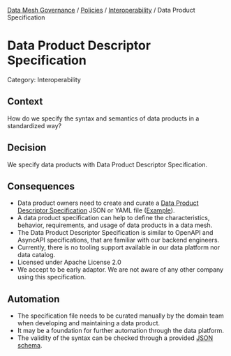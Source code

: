 [Data Mesh Governance](https://www.datamesh-governance.com/) / [Policies](https://www.datamesh-governance.com/#policies) / [Interoperability](https://www.datamesh-governance.com/#interoperability) / Data Product Specification

# Data Product Descriptor Specification

Category: Interoperability

## Context

How do we specify the syntax and semantics of data products in a standardized way?

## Decision

We specify data products with Data Product Descriptor Specification.

## Consequences

- Data product owners need to create and curate a [Data Product Descriptor Specification](https://dpds.opendatamesh.org/resources/specifications/1.0.0-DRAFT/) JSON or YAML file ([Example](https://github.com/opendatamesh-initiative/odm-specification-dpdescriptor/blob/main/examples/tripexecution/data-product-descriptor.dpd.json)).
- A data product specification can help to define the characteristics, behavior, requirements, and usage of data products in a data mesh.
- The Data Product Descriptor Specification is similar to OpenAPI and AsyncAPI specifications, that are familiar with our backend engineers.
- Currently, there is no tooling support available in our data platform nor data catalog.
- Licensed under Apache License 2.0
- We accept to be early adaptor. We are not aware of any other company using this specification.

## Automation

- The specification file needs to be curated manually by the domain team when developing and maintaining a data product.
- It may be a foundation for further automation through the data platform.
- The validity of the syntax can be checked through a provided [JSON schema](https://dpds.opendatamesh.org/resources/schemas/1.0.0-DRAFT.json).

